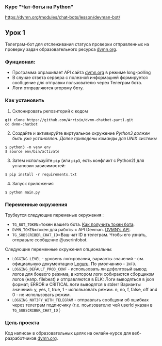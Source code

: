 ### Курс "Чат-боты на Python"
https://dvmn.org/modules/chat-bots/lesson/devman-bot/

## Урок 1
Телеграм-бот для отслеживания статуса проверки отправленных на проверку задач образовательного ресурса [dvmn.org](https://dvmn.org/).

### Фунционал:
* Программа опрашивает API сайта [dvmn.org](https://dvmn.org/) в режиме long-polling
* В случае ответа сервера с полезной информацией формируется сообщение для отправки пользователю через Телеграм бота.
* Логи отправляются второму боту.

### Как установить

1. Склонировать репозиторий с кодом
```
git clone https://github.com/Arrisio/dvmn-chatbot-part1.git
cd dvmn-chatbot
````
2. Создайте и активируйте виртуальное окружение
*Python3 должен быть уже установлен.*
*Далее приведены команды для UNIX системы*
```
$ python3 -m venv env
$ source env/bin/activate

```
3. Затем используйте `pip` (или `pip3`, есть конфликт с Python2) для установки зависимостей:
```
$ pip install -r requirements.txt
```
4. Запуск приложения
```
$ python main.py
```

### Переменные окружения
Трубеутся следующие переменые окружения :
- `TG_BOT_TOKEN`=токен вашего бота. [Как получить токен бота](https://tlgrm.ru/docs/bots).
- `DVMN_TOKEN`=токен для работы с API Devman. [DVMN's API](https://dvmn.org/api/docs/).
- `TG_SUBSCRIBER_CHAT_ID`=Ваш чат ID в телеграм. Чтобы его узнать, отправьте сообщение @userinfobot.

Следующие переменные окружения опциональны:
- `LOGGING_LEVEL` - уровень логирования, варианты значений - см. официальную документацию [Loguru](https://loguru.readthedocs.io/en/stable/api/logger.html). По умолчанию - `INFO`.  
- `LOGGING_DEFAULT_PROD_CONF` - использовать ли дефолтовый вывод логов для боевого режима, в котором логи собираются сборщиком логов (напр. filebeat) и отправляются в ELK: Логи выводяться в json формат; ERROR и CRITICAL логи выводятся в stderr
Варианты значений: y, yes, t, true, 1 - использовать режим. n, no, f, false, off and 0 - не использовать режим. 
- `LOGGING_NOTIFY_WITH_TELEGRAM` - отправльть сообщени об ошибках через телеграм подписчику (т.е. поьлзователю чей userId указан в `TG_SUBSCRIBER_CHAT_ID`  ) 

### Цель проекта

Код написан в образовательных целях на онлайн-курсе для веб-разработчиков [dvmn.org](https://dvmn.org/).